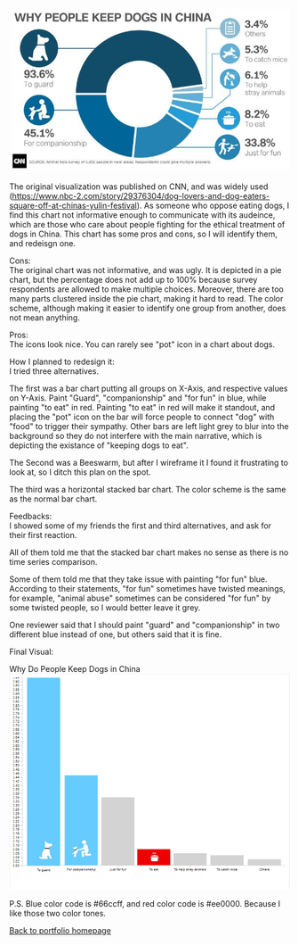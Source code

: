![data1](Dog_viz_org.jpg)
  
The original visualization was published on CNN, and was widely used (https://www.nbc-2.com/story/29376304/dog-lovers-and-dog-eaters-square-off-at-chinas-yulin-festival). As someone who oppose eating dogs, I find this chart not informative enough to communicate with its audeince, which are those who care about people fighting for the ethical treatment of dogs in China. This chart has some pros and cons, so I will identify them, and redeisgn one.
 
Cons:  
The original chart was not informative, and was ugly. It is depicted in a pie chart, but the percentage does not add up to 100% because survey respondents are allowed to make multiple choices. Moreover, there are too many parts clustered inside the pie chart, making it hard to read. The color scheme, although making it easier to identify one group from another, does not mean anything.
  
Pros:  
The icons look nice. You can rarely see "pot" icon in a chart about dogs.  

How I planned to redesign it:  
I tried three alternatives. 
  
The first was a bar chart putting all groups on X-Axis, and respective values on Y-Axis. Paint "Guard", "companionship" and "for fun" in blue, while painting "to eat" in red. Painting "to eat" in red will make it standout, and placing the "pot" icon on the bar will force people to connect "dog" with "food" to trigger their sympathy. Other bars are left light grey to blur into the background so they do not interfere with the main narrative, which is depicting the existance of "keeping dogs to eat".
  
The Second was a Beeswarm, but after I wireframe it I found it frustrating to look at, so I ditch this plan on the spot.
  
The third was a horizontal stacked bar chart. The color scheme is the same as the normal bar chart.

Feedbacks:  
I showed some of my friends the first and third alternatives, and ask for their first reaction.
  
All of them told me that the stacked bar chart makes no sense as there is no time series comparison.
  
Some of them told me that they take issue with painting "for fun" blue. According to their statements, "for fun" sometimes have twisted meanings, for example, "animal abuse" sometimes can be considered "for fun" by some twisted people, so I would better leave it grey.
  
One reviewer said that I should paint "guard" and "companionship" in two different blue instead of one, but others said that it is fine.

Final Visual:
  
Why Do People Keep Dogs in China
![data2](data_viz.jpg)
  
P.S. Blue color code is #66ccff, and red color code is #ee0000. Because I like those two color tones.
  
[Back to portfolio homepage](https://barrychen825.github.io/chen-portfolio/)
